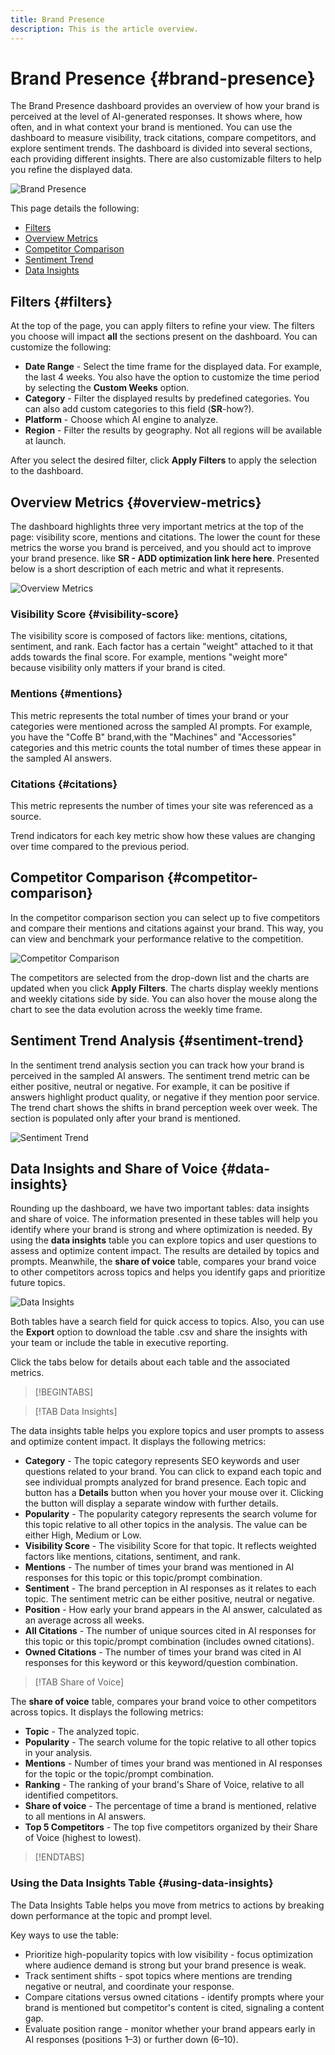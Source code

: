 ```yaml
---
title: Brand Presence
description: This is the article overview.
---
```


# Brand Presence {#brand-presence}

The Brand Presence dashboard provides an overview of how your brand is perceived at the level of AI-generated responses. It shows where, how often, and in what context your brand is mentioned. You can use the dashboard to measure visibility, track citations, compare competitors, and explore sentiment trends. The dashboard is divided into several sections, each providing different insights. There are also customizable filters to help you refine the displayed data.

![Brand Presence](/help/dashboards/assets/brand-main.png)

This page details the following:

* [Filters](#filters)
* [Overview Metrics](##key-metrics)
* [Competitor Comparison](##competitor-comparison)
* [Sentiment Trend](#sentiment-trend)
* [Data Insights](#data-insights)

## Filters {#filters}

At the top of the page, you can apply filters to refine your view. The filters you choose will impact **all** the sections present on the dashboard. You can customize the following:

* **Date Range** - Select the time frame for the displayed data. For example, the last 4 weeks. You also have the option to customize the time period by selecting the **Custom Weeks** option.
* **Category** - Filter the displayed results by predefined categories. You can also add custom categories to this field (**SR**-how?).
* **Platform** - Choose which AI engine to analyze.
* **Region** - Filter the results by geography. Not all regions will be available at launch.

After you select the desired filter, click **Apply Filters** to apply the selection to the dashboard.

## Overview Metrics {#overview-metrics}

The dashboard highlights three very important metrics at the top of the page: visibility score, mentions and citations. The lower the count for these metrics the worse you brand is perceived, and you should act to improve your brand presence. like **SR - ADD optimization link here here**. Presented below is a short description of each metric and what it represents.

![Overview Metrics](/help/dashboards/assets/overview-metrics.png)

### Visibility Score {#visibility-score}

The visibility score is composed of factors like: mentions, citations, sentiment, and rank. Each factor has a certain "weight" attached to it that adds towards the final score. For example, mentions "weight more" because visibility only matters if your brand is cited.

### Mentions {#mentions}

This metric represents the total number of times your brand or your categories were mentioned across the sampled AI prompts. For example, you have the "Coffe B" brand,with the "Machines" and "Accessories" categories and this metric counts the total number of times these appear in the sampled AI answers.

### Citations {#citations}

This metric represents the number of times your site was referenced as a source.

Trend indicators for each key metric show how these values are changing over time compared to the previous period.

## Competitor Comparison {#competitor-comparison}

In the competitor comparison section you can select up to five competitors and compare their mentions and citations against your brand. This way, you can view and benchmark your performance relative to the competition.

![Competitor Comparison](/help/dashboards/assets/competitor-comparison.png)

The competitors are selected from the drop-down list and the charts are updated when you click **Apply Filters**. The charts display weekly mentions and weekly citations side by side. You can also hover the mouse along the chart to see the data evolution across the weekly time frame.

## Sentiment Trend Analysis {#sentiment-trend}

In the sentiment trend analysis section you can track how your brand is perceived in the sampled AI answers. The sentiment trend metric can be either positive, neutral or negative. For example, it can be positive if answers highlight product quality, or negative if they mention poor service. The trend chart shows the shifts in brand perception week over week. The section is populated only after your brand is mentioned.

![Sentiment Trend](/help/dashboards/assets/sentiment-trend.png)

## Data Insights and Share of Voice {#data-insights}

Rounding up the dashboard, we have two important tables: data insights and share of voice. The information presented in these tables will help you identify where your brand is strong and where optimization is needed.  By using the **data insights** table you can explore topics and user questions to assess and optimize content impact. The results are detailed by topics and prompts. Meanwhile, the **share of voice** table, compares your brand voice to other competitors across topics and helps you identify gaps and prioritize future topics.

![Data Insights](/help/dashboards/assets/data-insights.png)

Both tables have a search field for quick access to topics. Also, you can use the **Export** option to download the table .csv and share the insights with your team or include the table in executive reporting.

Click the tabs below for details about each table and the associated metrics.

>[!BEGINTABS]

>[!TAB Data Insights]

The data insights table helps you explore topics and user prompts to assess and optimize content impact. It displays the following metrics:

* **Category** - The topic category represents SEO keywords and user questions related to your brand. You can click to expand each topic and see individual prompts analyzed for brand presence. Each topic and button has a **Details** button when you hover your mouse over it. Clicking the button will display a separate window with further details.
* **Popularity** - The popularity category represents the search volume for this topic relative to all other topics in the analysis. The value can be either High, Medium or Low.
* **Visibility Score** - The visibility Score for that topic. It reflects weighted factors like mentions, citations, sentiment, and rank.
* **Mentions** - The number of times your brand was mentioned in AI responses for this topic or this topic/prompt combination.
* **Sentiment** - The brand perception in AI responses as it relates to each topic. The sentiment metric can be either positive, neutral or negative.
* **Position** - How early your brand appears in the AI answer, calculated as an average across all weeks.
* **All Citations** - The number of unique sources cited in AI responses for this topic or this topic/prompt combination (includes owned citations).
* **Owned Citations** - The number of times your brand was cited in AI responses for this keyword or this keyword/question combination.

>[!TAB Share of Voice]

The **share of voice** table, compares your brand voice to other competitors across topics. It displays the following metrics:

* **Topic** - The analyzed topic.
* **Popularity** - The search volume for the topic relative to all other topics in your analysis.
* **Mentions** - Number of times your brand was mentioned in AI responses for the topic or the topic/prompt combination.
* **Ranking** - The ranking of your brand's Share of Voice, relative to all identified competitors.
* **Share of voice** - The percentage of time a brand is mentioned, relative to all mentions in AI answers.
* **Top 5 Competitors** - The top five competitors organized by their Share of Voice (highest to lowest).

>[!ENDTABS]

### Using the Data Insights Table {#using-data-insights}

The Data Insights Table helps you move from metrics to actions by breaking down performance at the topic and prompt level.

Key ways to use the table:

* Prioritize high-popularity topics with low visibility - focus optimization where audience demand is strong but your brand presence is weak.
* Track sentiment shifts - spot topics where mentions are trending negative or neutral, and coordinate your response.
* Compare citations versus owned citations - identify prompts where your brand is mentioned but competitor's content is cited, signaling a content gap.
* Evaluate position range - monitor whether your brand appears early in AI responses (positions 1–3) or further down (6–10).
